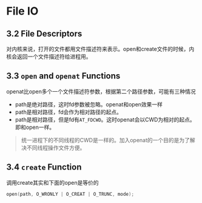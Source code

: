 # File IO

## 3.2 File Descriptors

对内核来说，打开的文件都用文件描述符来表示。open和create文件的时候，内核会返回一个文件描述符给进程用。

## 3.3 `open` and `openat` Functions

openat比open多个一个文件描述符参数，根据第二个路径参数，可能有三种情况

- path是绝对路径，这时fd参数被忽略。openat和open效果一样
- path是相对路径，fd会作为相对路径的起点。
- path是相对路径，但是fd有`AT_FDCWD`。这时openat会以CWD为相对的起点。即和open一样。

> 统一进程下的不同线程的CWD是一样的。加入openat的一个目的是为了解决不同线程操作文件方便。

## 3.4 `create` Function

调用create其实和下面的open是等价的

```c
open(path, O_WRONLY | O_CREAT | O_TRUNC, mode);
```